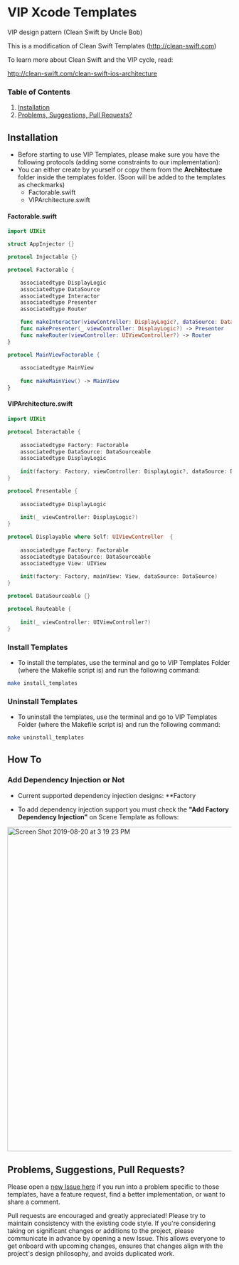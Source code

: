 # VIP Xcode Templates
VIP design pattern (Clean Swift by Uncle Bob)

This is a modification of Clean Swift Templates (http://clean-swift.com)

To learn more about Clean Swift and the VIP cycle, read:

http://clean-swift.com/clean-swift-ios-architecture


### Table of Contents
 1. [Installation](#installation)
 2. [Problems, Suggestions, Pull Requests?](#problems-suggestions-pull-requests)

## Installation

* Before starting to use VIP Templates, please make sure you have the following protocols (adding some constraints to our implementation):
* You can either create by yourself or copy them from the **Architecture** folder inside the templates folder. (Soon will be added to the templates as checkmarks)
    * Factorable.swift
    * VIPArchitecture.swift


#### Factorable.swift
```swift
import UIKit

struct AppInjector {}

protocol Injectable {}

protocol Factorable {

    associatedtype DisplayLogic
    associatedtype DataSource
    associatedtype Interactor
    associatedtype Presenter
    associatedtype Router

    func makeInteractor(viewController: DisplayLogic?, dataSource: DataSource) -> Interactor
    func makePresenter(_ viewController: DisplayLogic?) -> Presenter
    func makeRouter(viewController: UIViewController?) -> Router
}

protocol MainViewFactorable {
    
    associatedtype MainView
    
    func makeMainView() -> MainView
}
```

#### VIPArchitecture.swift
```swift
import UIKit

protocol Interactable {
    
    associatedtype Factory: Factorable
    associatedtype DataSource: DataSourceable
    associatedtype DisplayLogic
    
    init(factory: Factory, viewController: DisplayLogic?, dataSource: DataSource)
}

protocol Presentable {
    
    associatedtype DisplayLogic
    
    init(_ viewController: DisplayLogic?)
}

protocol Displayable where Self: UIViewController  {
    
    associatedtype Factory: Factorable
    associatedtype DataSource: DataSourceable
    associatedtype View: UIView
    
    init(factory: Factory, mainView: View, dataSource: DataSource)
}

protocol DataSourceable {}

protocol Routeable {
    
    init(_ viewController: UIViewController?)
}
```


### Install Templates
* To install the templates, use the terminal and go to VIP Templates Folder (where the Makefile script is) and run the following command:
```bash
make install_templates
```

### Uninstall Templates
* To uninstall the templates, use the terminal and go to VIP Templates Folder (where the Makefile script is) and run the following command:
```bash
make uninstall_templates
```

## How To

### Add Dependency Injection or Not

* Current supported dependency injection designs: **Factory

* To add dependency injection support you must check the **"Add Factory Dependency Injection"** on Scene Template as follows:
<img width="729" alt="Screen Shot 2019-08-20 at 3 19 23 PM" src="https://user-images.githubusercontent.com/45980382/63352584-afc9e900-c361-11e9-8131-88e4084bb2eb.png">


## Problems, Suggestions, Pull Requests?
Please open a [new Issue here](https://github.com/Andrei-Popilian/VIP_Design_Xcode_Template/issues/new) if you run into a problem specific to those templates, have a feature request, find a better implementation, or want to share a comment.

Pull requests are encouraged and greatly appreciated! Please try to maintain consistency with the existing code style. If you're considering taking on significant changes or additions to the project, please communicate in advance by opening a new Issue. This allows everyone to get onboard with upcoming changes, ensures that changes align with the project's design philosophy, and avoids duplicated work.

